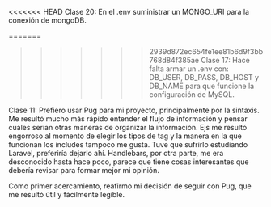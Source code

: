 <<<<<<< HEAD
Clase 20: En el .env suministrar un MONGO_URI para la conexión de mongoDB.  

=======
>>>>>>> 2939d872ec654fe1ee81b6d9f3bb768d84f385ae
Clase 17: Hace falta armar un .env con: DB_USER, DB_PASS, DB_HOST y DB_NAME para que funcione la configuración de MySQL.

Clase 11: 
Prefiero usar Pug para mi proyecto, principalmente por la sintaxis. 
Me resultó mucho más rápido entender el flujo de información y pensar cuáles serían otras maneras de organizar la información. 
Ejs me resultó engorroso al momento de elegir los tipos de tag y la manera en la que funcionan los includes tampoco me gusta. 
Tuve que sufrirlo estudiando Laravel, preferiría dejarlo ahí. 
Handlebars, por otra parte, me era desconocido hasta hace poco, parece que tiene cosas interesantes que debería revisar para formar mejor mi opinión. 

Como primer acercamiento, reafirmo mi decisión de seguir con Pug, que me resultó útil y fácilmente legible.
